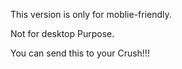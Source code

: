This version is only for moblie-friendly.
 
Not for desktop Purpose.
 
You can send this to your Crush!!!

